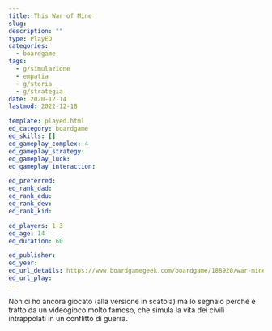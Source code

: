 ```yaml
---
title: This War of Mine
slug: 
description: ""
type: PlayED
categories:
  - boardgame
tags:
  - g/simulazione
  - empatia
  - g/storia
  - g/strategia
date: 2020-12-14
lastmod: 2022-12-18

template: played.html
ed_category: boardgame
ed_skills: []
ed_gameplay_complex: 4
ed_gameplay_strategy: 
ed_gameplay_luck: 
ed_gameplay_interaction: 

ed_preferred: 
ed_rank_dad: 
ed_rank_edu: 
ed_rank_dev: 
ed_rank_kid: 

ed_players: 1-3
ed_age: 14
ed_duration: 60

ed_publisher: 
ed_year: 
ed_url_details: https://www.boardgamegeek.com/boardgame/188920/war-mine-board-game
ed_url_play: 
---
```


Non ci ho ancora giocato (alla versione in scatola) ma lo segnalo perché è tratto da un videogioco molto famoso, che simula la vita dei civili intrappolati in un conflitto di guerra.
